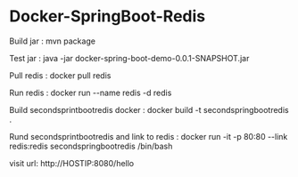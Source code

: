 # Docker-SpringBoot-Redis
Build jar : 
mvn package

Test jar : 
java -jar docker-spring-boot-demo-0.0.1-SNAPSHOT.jar

Pull redis : 
docker pull redis

Run redis : 
docker run --name redis -d redis

Build secondsprintbootredis docker : 
docker build -t secondspringbootredis .

Rund secondsprintbootredis and link to redis : 
docker run -it -p 80:80 --link redis:redis secondspringbootredis /bin/bash

visit url: 
http://HOSTIP:8080/hello

